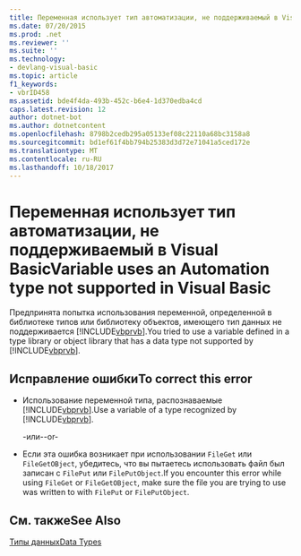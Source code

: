 ```yaml
---
title: Переменная использует тип автоматизации, не поддерживаемый в Visual Basic
ms.date: 07/20/2015
ms.prod: .net
ms.reviewer: ''
ms.suite: ''
ms.technology:
- devlang-visual-basic
ms.topic: article
f1_keywords:
- vbrID458
ms.assetid: bde4f4da-493b-452c-b6e4-1d370edba4cd
caps.latest.revision: 12
author: dotnet-bot
ms.author: dotnetcontent
ms.openlocfilehash: 8798b2cedb295a05133ef08c22110a68bc3158a8
ms.sourcegitcommit: bd1ef61f4bb794b25383d3d72e71041a5ced172e
ms.translationtype: MT
ms.contentlocale: ru-RU
ms.lasthandoff: 10/18/2017
---
```

# <a name="variable-uses-an-automation-type-not-supported-in-visual-basic"></a><span data-ttu-id="316b2-102">Переменная использует тип автоматизации, не поддерживаемый в Visual Basic</span><span class="sxs-lookup"><span data-stu-id="316b2-102">Variable uses an Automation type not supported in Visual Basic</span></span>
<span data-ttu-id="316b2-103">Предпринята попытка использования переменной, определенной в библиотеке типов или библиотеку объектов, имеющего тип данных не поддерживается [!INCLUDE[vbprvb](~/includes/vbprvb-md.md)].</span><span class="sxs-lookup"><span data-stu-id="316b2-103">You tried to use a variable defined in a type library or object library that has a data type not supported by [!INCLUDE[vbprvb](~/includes/vbprvb-md.md)].</span></span>  
  
## <a name="to-correct-this-error"></a><span data-ttu-id="316b2-104">Исправление ошибки</span><span class="sxs-lookup"><span data-stu-id="316b2-104">To correct this error</span></span>  
  
-   <span data-ttu-id="316b2-105">Использование переменной типа, распознаваемые [!INCLUDE[vbprvb](~/includes/vbprvb-md.md)].</span><span class="sxs-lookup"><span data-stu-id="316b2-105">Use a variable of a type recognized by [!INCLUDE[vbprvb](~/includes/vbprvb-md.md)].</span></span>  
  
     <span data-ttu-id="316b2-106">-или-</span><span class="sxs-lookup"><span data-stu-id="316b2-106">-or-</span></span>  
  
-   <span data-ttu-id="316b2-107">Если эта ошибка возникает при использовании `FileGet` или `FileGetOBject`, убедитесь, что вы пытаетесь использовать файл был записан с `FilePut` или `FilePutObject`.</span><span class="sxs-lookup"><span data-stu-id="316b2-107">If you encounter this error while using `FileGet` or `FileGetOBject`, make sure the file you are trying to use was written to with `FilePut` or `FilePutObject`.</span></span>  
  
## <a name="see-also"></a><span data-ttu-id="316b2-108">См. также</span><span class="sxs-lookup"><span data-stu-id="316b2-108">See Also</span></span>  
 [<span data-ttu-id="316b2-109">Типы данных</span><span class="sxs-lookup"><span data-stu-id="316b2-109">Data Types</span></span>](../../../visual-basic/language-reference/data-types/data-type-summary.md)
